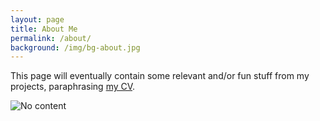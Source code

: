 ```yaml
---
layout: page
title: About Me
permalink: /about/
background: /img/bg-about.jpg
---
```


This page will eventually contain some relevant and/or fun stuff from my projects, paraphrasing [my CV](/cv/CV.pdf).

![No content](https://http.cat/204)
